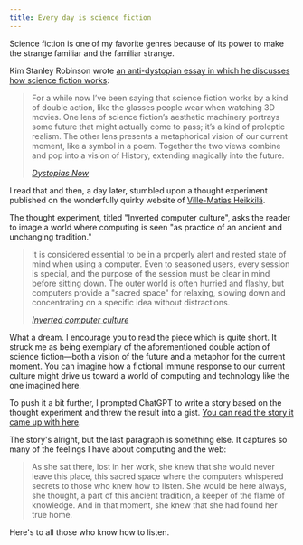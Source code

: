 ```yaml
---
title: Every day is science fiction
---
```


Science fiction is one of my favorite genres because of its power to make the strange familiar and the familiar strange.

Kim Stanley Robinson wrote [an anti-dystopian essay in which he discusses how science fiction works](https://communemag.com/dystopias-now):

> For a while now I’ve been saying that science fiction works by a kind of double action, like the glasses people wear when watching 3D movies. One lens of science fiction’s aesthetic machinery portrays some future that might actually come to pass; it’s a kind of proleptic realism. The other lens presents a metaphorical vision of our current moment, like a symbol in a poem. Together the two views combine and pop into a vision of History, extending magically into the future.
>
> <cite>[Dystopias Now](https://communemag.com/dystopias-now)</cite>

I read that and then, a day later, stumbled upon a thought experiment published on the wonderfully quirky website of [Ville-Matias Heikkilä](http://viznut.fi/files).

The thought experiment, titled "Inverted computer culture", asks the reader to image a world where computing is seen "as practice of an ancient and unchanging tradition."

> It is considered essential to be in a properly alert and rested state of mind when using a computer. Even to seasoned users, every session is special, and the purpose of the session must be clear in mind before sitting down. The outer world is often hurried and flashy, but computers provide a "sacred space" for relaxing, slowing down and concentrating on a specific idea without distractions.
>
> <cite>[Inverted computer culture](http://viznut.fi/texts-en/inverted_computer_culture.html)</cite>

What a dream. I encourage you to read the piece which is quite short. It struck me as being exemplary of the aforementioned double action of science fiction—both a vision of the future and a metaphor for the current moment. You can imagine how a fictional immune response to our current culture might drive us toward a world of computing and technology like the one imagined here.

To push it a bit further, I prompted ChatGPT to write a story based on the thought experiment and threw the result into a gist. [You can read the story it came up with here](https://gist.github.com/chasemccoy/a9238fe3a5944c6a8adb7df08ffded4f).

The story's alright, but the last paragraph is something else. It captures so many of the feelings I have about computing and the web:

> As she sat there, lost in her work, she knew that she would never leave this place, this sacred space where the computers whispered secrets to those who knew how to listen. She would be here always, she thought, a part of this ancient tradition, a keeper of the flame of knowledge. And in that moment, she knew that she had found her true home.

Here's to all those who know how to listen.
